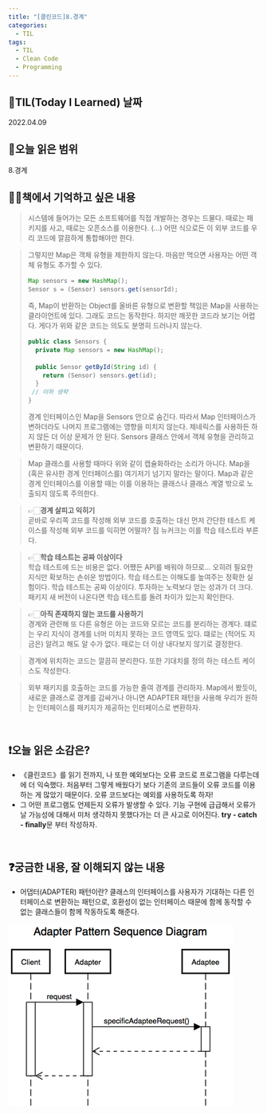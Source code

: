 ```yaml
---
title: "[클린코드]8.경계"
categories:
  - TIL
tags:
  - TIL
  - Clean Code
  - Programming
---
```


## 📆TIL(Today I Learned) 날짜

2022.04.09

## 📑오늘 읽은 범위

8.경계

## ✍🏻책에서 기억하고 싶은 내용

> 시스템에 들어가는 모든 소프트웨어를 직접 개발하는 경우는 드물다. 때로는 패키지를 사고, 때로는 오픈소스를 이용한다. (...) 어떤 식으로든 이 외부 코드를 우리 코드에 깔끔하게 통합해야만 한다.

> 그렇지만 Map은 객체 유형을 제한하지 않는다. 마음만 먹으면 사용자는 어떤 객체 유형도 추가할 수 있다.
>
> ```java
> Map sensors = new HashMap();
> Sensor s = (Sensor) sensors.get(sensorId);
> ```
>
> 즉, Map이 반환하는 Object를 올바른 유형으로 변환할 책임은 Map을 사용하는 클라이언트에 있다. 그래도 코드는 동작한다. 하지만 깨끗한 코드라 보기는 어렵다. 게다가 위와 같은 코드는 의도도 분명히 드러나지 않는다.
>
> ```java
> public class Sensors {
>   private Map sensors = new HashMap();
>
>   public Sensor getById(String id) {
>     return (Sensor) sensors.get(id);
>   }
>  // 이하 생략
> }
> ```
>
> 경계 인터페이스인 Map을 Sensors 안으로 숨긴다. 따라서 Map 인터페이스가 변하더라도 나머지 프로그램에는 영향을 미치지 않는다. 제네릭스를 사용하든 하지 않든 더 이상 문제가 안 된다. Sensors 클래스 안에서 객체 유형을 관리하고 변환하기 때문이다.

> Map 클래스를 사용할 때마다 위와 같이 캡슐화하라는 소리가 아니다. Map을 (혹은 유사한 경계 인터페이스를) 여기저기 넘기지 말라는 말이다. Map과 같은 경계 인터페이스를 이용할 때는 이를 이용하는 클래스나 클래스 계열 밖으로 노출되지 않도록 주의한다.

> 👉🏻**경계 살피고 익히기**  
> 곧바로 우리쪽 코드를 작성해 외부 코드를 호출하는 대신 먼저 간단한 테스트 케이스를 작성해 외부 코드를 익히면 어떨까? 짐 뉴커크는 이를 학습 테스트라 부른다.

> 👉🏻**학습 테스트는 공짜 이상이다**  
> 학습 테스트에 드는 비용은 없다. 어쨌든 API를 배워야 하므로... 오히려 필요한 지식만 확보하는 손쉬운 방법이다. 학습 테스트는 이해도를 높여주는 정확한 실험이다. 학습 테스트는 공짜 이상이다. 투자하는 노력보다 얻는 성과가 더 크다. 패키지 새 버전이 나온다면 학습 테스트를 돌려 차이가 있는지 확인한다.

> 👉🏻**아직 존재하지 않는 코드를 사용하기**  
> 경계와 관련해 또 다른 유형은 아는 코드와 모르는 코드를 분리하는 경계다. 떄로는 우리 지식이 경계를 너머 미치지 못하는 코드 영역도 있다. 떄로는 (적어도 지금은) 알려고 해도 알 수가 없다. 때로는 더 이상 내다보지 않기로 결정한다.

> 경계에 위치하는 코드는 깔끔히 분리한다. 또한 기대치를 정의 하는 테스트 케이스도 작성한다.

> 외부 패키지를 호출하는 코드를 가능한 줄여 경계를 관리하자. Map에서 봤듯이, 새로운 클래스로 경계를 감싸거나 아니면 ADAPTER 패턴을 사용해 우리가 원하는 인터페이스를 패키지가 제공하는 인터페이스로 변환하자.

<br />

## ❗오늘 읽은 소감은?

- 《클린코드》를 읽기 전까지, 나 또한 예외보다는 오류 코드로 프로그램을 다루는데에 더 익숙했다. 처음부터 그렇게 배웠다기 보다 기존의 코드들이 오류 코드를 이용하는 게 많았기 때문이다. 오류 코드보다는 예외를 사용하도록 하자!
- 그 어떤 프로그램도 언제든지 오류가 발생할 수 있다. 기능 구현에 급급해서 오류가 날 가능성에 대해서 미처 생각하지 못했다가는 더 큰 사고로 이어진다. **try - catch - finally**문 부터 작성하자.

<br />

## ❓궁금한 내용, 잘 이해되지 않는 내용

- 어댑터(ADAPTER) 패턴이란? 클래스의 인터페이스를 사용자가 기대하는 다른 인터페이스로 변환하는 패턴으로, 호환성이 없는 인터페이스 때문에 함께 동작할 수 없는 클래스들이 함께 작동하도록 해준다.

![image](/assets/images/cleancode8_adapter_pattern.png)
